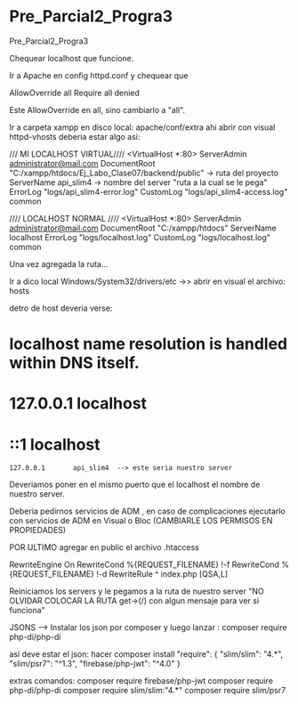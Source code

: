 # Pre_Parcial2_Progra3
Pre_Parcial2_Progra3


Chequear localhost que funcione.

Ir a Apache en config httpd.conf y chequear que 

<Directory />
    AllowOverride all
    Require all denied
</Directory>

Este AllowOverride en all, sino cambiarlo a "all".

Ir a carpeta xampp en disco local:
apache/conf/extra ahi abrir con visual httpd-vhosts deberia estar algo asi:

/// MI LOCALHOST VIRTUAL////
<VirtualHost *:80>
    ServerAdmin administrator@mail.com
    DocumentRoot "C:/xampp/htdocs/Ej_Labo_Clase07/backend/public" -> ruta del proyecto
    ServerName api_slim4                                          -> nombre del server "ruta a la cual se le pega"
    ErrorLog "logs/api_slim4-error.log"
    CustomLog "logs/api_slim4-access.log" common
</VirtualHost>

//// LOCALHOST NORMAL  ////
<VirtualHost *:80>
    ServerAdmin administrator@mail.com
    DocumentRoot "C:/xampp/htdocs" 
    ServerName localhost
    ErrorLog "logs/localhost.log"
    CustomLog "logs/localhost.log" common
</VirtualHost>

Una vez agregada la ruta...

Ir a dico local Windows/System32/drivers/etc ->> abrir en visual el archivo: hosts

detro de host deveria verse:
# localhost name resolution is handled within DNS itself.
#	127.0.0.1       localhost
#	::1             localhost
    127.0.0.1       api_slim4  --> este seria nuestro server

Deveriamos poner en el mismo puerto que el localhost el nombre de nuestro server.

Deberia pedirnos servicios de ADM , en caso de complicaciones ejecutarlo con servicios de ADM en Visual o Bloc (CAMBIARLE LOS PERMISOS EN PROPIEDADES)

POR ULTIMO agregar en public el archivo .htaccess

RewriteEngine On
RewriteCond %{REQUEST_FILENAME} !-f
RewriteCond %{REQUEST_FILENAME} !-d
RewriteRule ^ index.php [QSA,L]

Reiniciamos los servers y le pegamos a la ruta de nuestro server "NO OLVIDAR COLOCAR LA RUTA get->(/) con algun mensaje para ver si funciona"

JSONS --> Instalar los json por composer y luego lanzar : composer require php-di/php-di

asi deve estar el json: hacer composer install
    "require": {
        "slim/slim": "4.*",
        "slim/psr7": "^1.3",
        "firebase/php-jwt": "^4.0"
    }

extras comandos:
composer require firebase/php-jwt
composer require php-di/php-di
composer require slim/slim:"4.*"
composer require slim/psr7

























